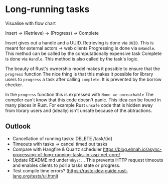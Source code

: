 # Long-running tasks

Visualise with flow chart

Insert -> (Retrieve) -> (Progress) -> Complete

Insert gives out a handle and a UUID.
Retrieving is done via `UUID`. This is meant for external actors -> web clients
Progressing is done via `&Handle`. This method can be called by the computationally expensive task
Complete is done via `Handle`. This method is also called by the task's logic.

The beauty of Rust's ownership model makes it possible to ensure that the `progress` function
The nice thing is that this makes it possible for library users to `progress` a task after calling `complete`. It is prevented by the borrow checker.

In the `progress` function this is expressed with `None => unreachable`
The compiler can't know that this code doesn't panic.
This idea can be found in many places in Rust.
For example Rust `unsafe` code that is hidden away from library users and (ideally) isn't unsafe because of the abtractions.

## Outlook

- Cancellation of running tasks: DELETE /task/{id}
- Timeouts with tasks -> cancel timed out tasks
- Compare with Hangfire & Quartz scheduler https://blog.elmah.io/async-processing-of-long-running-tasks-in-asp-net-core/
- Update README.md under `Why?`: ... This prevents HTTP request timeouts and enables clients to poll a tasks state or progress.
- Test compile time errors? (https://rustc-dev-guide.rust-lang.org/tests/ui.html)
